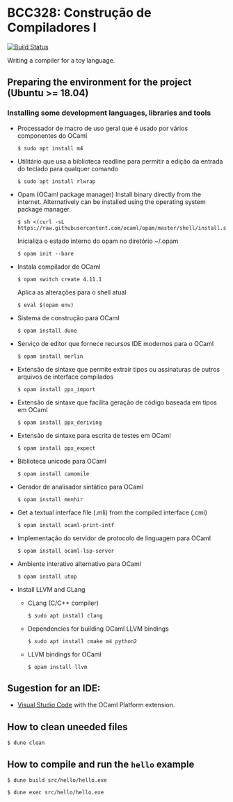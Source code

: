 # BCC328: Construção de Compiladores I

[![Build Status](https://travis-ci.org/romildo/bcc328.2020.1.svg?branch=master)](https://travis-ci.org/romildo/bcc328.2020.1)

Writing a compiler for a toy language.


## Preparing the environment for the project (Ubuntu >= 18.04)

### Installing some development languages, libraries and tools

- Processador de macro de uso geral que é usado por vários componentes do OCaml
  ```
  $ sudo apt install m4
  ```

- Utilitário que usa a biblioteca readline para permitir a edição da entrada do teclado para qualquer comando
  ```
  $ sudo apt install rlwrap
  ```

- Opam (OCaml package manager)
  Install binary directly from the internet. Alternatively can be installed using the operating system package manager.
  ```
  $ sh <(curl -sL https://raw.githubusercontent.com/ocaml/opam/master/shell/install.sh)
  ```

  Inicializa o estado interno do opam no diretório ~/.opam
  ```
  $ opam init --bare
  ```

- Instala compilador de OCaml
  ```
  $ opam switch create 4.11.1
  ```

  Aplica as alterações para o shell atual
  ```
  $ eval $(opam env)
  ```

- Sistema de construção para OCaml
  ```
  $ opam install dune
  ```

- Serviço de editor que fornece recursos IDE modernos para o OCaml
  ```
  $ opam install merlin
  ```

- Extensão de sintaxe que permite extrair tipos ou assinaturas de outros arquivos de interface compilados
  ```
  $ opam install ppx_import
  ```

- Extensão de sintaxe que facilita geração de código baseada em tipos em OCaml
  ```
  $ opam install ppx_deriving
  ```

- Extensão de sintaxe para escrita de testes em OCaml
  ```
  $ opam install ppx_expect
  ```

- Biblioteca unicode para OCaml
  ```
  $ opam install camomile
  ```

- Gerador de analisador sintático para OCaml
  ```
  $ opam install menhir
  ```

- Get a textual interface file (.mli) from the compiled interface (.cmi)
  ```
  $ opam install ocaml-print-intf
  ```

- Implementação do servidor de protocolo de linguagem para OCaml
  ```
  $ opam install ocaml-lsp-server
  ```

- Ambiente interativo alternativo para OCaml
  ```
  $ opam install utop
  ```

- Install LLVM and CLang
  - CLang (C/C++ compiler)
    ```
    $ sudo apt install clang
    ```
  - Dependencies for building OCaml LLVM bindings
    ```
    $ sudo apt install cmake m4 python2
    ```
  - LLVM bindings for OCaml
    ```
    $ opam install llvm
    ```

## Sugestion for an IDE:
- [Visual Studio Code](https://code.visualstudio.com/) with the OCaml Platform extension.

## How to clean uneeded files

```
$ dune clean
```

## How to compile and run the `hello` example

```
$ dune build src/hello/hello.exe
```

```
$ dune exec src/hello/hello.exe
```
